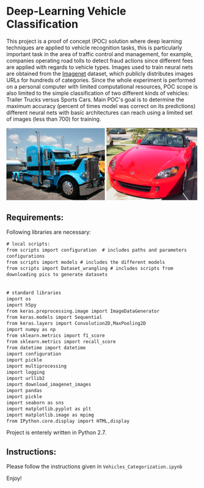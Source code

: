 # Deep-Learning Vehicle Classification


This project is a proof of concept (POC) solution where deep learning techniques are applied to vehicle recognition tasks, this is particularly important task in the area of traffic control and management, for example, companies operating road tolls to detect fraud actions since different fees are applied with regards to vehicle types. Images used to train neural nets are obtained from the [Imagenet](http://image-net.org/) dataset, which publicly distributes images URLs for hundreds of categories. Since the whole experiment is performed on a personal computer with limited computational resources, POC scope is also limited to the simple classification of two different kinds of vehicles: Trailer Trucks versus Sports Cars. Main POC's goal is to determine the maximum accuracy (percent of times model was correct on its predictions) different neural nets with basic architectures can reach using a limited set of images (less than 700) for training.

<img src="images/truck_versus_car.png" alt="Drawing" style="width: 500px;">


## Requirements:

Following libraries are necessary:

```
# local scripts:
from scripts import configuration  # includes paths and parameters configurations
from scripts import models # includes the different models
from scripts import Dataset_wrangling # includes scripts from downloading pics to generate datasets


# standard libraries
import os
import h5py
from keras.preprocessing.image import ImageDataGenerator
from keras.models import Sequential
from keras.layers import Convolution2D,MaxPooling2D
import numpy as np
from sklearn.metrics import f1_score
from sklearn.metrics import recall_score
from datetime import datetime
import configuration
import pickle
import multiprocessing
import logging
import urllib2
import download_imagenet_images
import pandas
import pickle
import seaborn as sns
import matplotlib.pyplot as plt
import matplotlib.image as mpimg
from IPython.core.display import HTML,display

```

Project is enterely written in Python 2.7.

## Instructions:

Please follow the instructions given in ```Vehicles_Categorization.ipynb```


Enjoy! 
